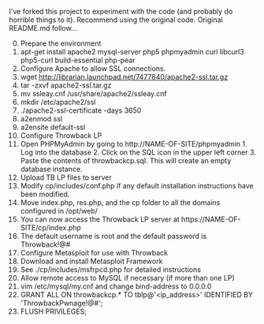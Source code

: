I've forked this project to experiment with the code (and probably do horrible things to it).  Recommend using the original code.  Original README.md follow...

0.	Prepare the environment
  1.	apt-get install apache2 mysql-server php5 phpmyadmin curl libcurl3 php5-curl build-essential php-pear
1.	Configure Apache to allow SSL connections.
  1.	wget http://librarian.launchpad.net/7477840/apache2-ssl.tar.gz
  2.	tar -zxvf apache2-ssl.tar.gz
  3.	mv ssleay.cnf /usr/share/apache2/ssleay.cnf
  4.	mkdir /etc/apache2/ssl
  5.	./apache2-ssl-certificate -days 3650
  6.	a2enmod ssl
  7.	a2ensite default-ssl
2.	Configure Throwback LP
  1.	Open PHPMyAdmin by going to http://NAME-OF-SITE/phpmyadmin
    1.	Log into the database
    2.	Click on the SQL icon in the upper left corner
    3.	Paste the contents of throwbackcp.sql. This will create an empty database instance.
  2.	Upload TB LP files to server
  3.	Modify cp/includes/conf.php if any default installation instructions have been modified.
  4.	Move index.php, res.php, and the cp folder to all the domains configured in /opt/web/
  5.	You can now access the Throwback LP server at https://NAME-OF-SITE/cp/index.php
  6.	The default username is root and the default password is Throwback!@#
3.	Configure Metasploit for use with Throwback
  1.	Download and install Metasploit Framework
  2. 	See ./cp/includes/msfrpcd.php for detailed instructions
4. Allow remote access to MySQL if necessary (if more than one LP)
  1. vim /etc/mysql/my.cnf and change bind-address to 0.0.0.0
  2. GRANT ALL ON throwbackcp.* TO tblp@'<ip_address>' IDENTIFIED BY 'ThrowbackPwnage!@#';
  3. FLUSH PRIVILEGES;
